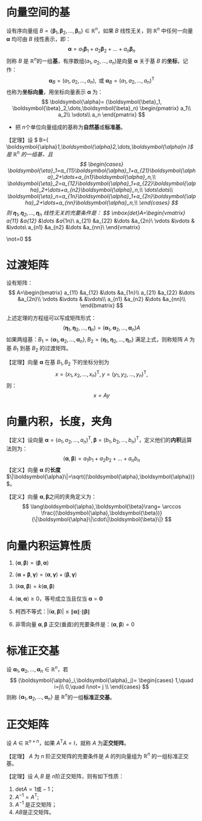 # 向量空间的基

设有序向量组 $B=\{\boldsymbol{\beta}_1, \boldsymbol{\beta}_2,\dots,\boldsymbol{\beta}_n\} \in \mathbb{R}^n$​，如果 $B$​ 线性无关，则 $\mathbb{R}^n$​ 中任何一向量 $\boldsymbol{\alpha}$​ 均可由 $B$​ 线性表示，即：
$$
\boldsymbol{\alpha}=a_1\boldsymbol{\beta}_1+ a_2\boldsymbol{\beta}_2+\dots+a_n\boldsymbol{\beta}_n
$$
则称 $B$​ 是 $\mathbb{R}^n$​ 的一组**基**，有序数组$(a_1,a_2,\dots,a_n)$​ 是向量 $\boldsymbol{\alpha}$​ 关于基 $B$​ 的**坐标**，记作：
$$
\boldsymbol{\alpha}_B=(a_1,a_2,\dots,a_n), \mbox{ 或 } \boldsymbol{\alpha}_B=(a_1,a_2,\dots,a_n)^{\mathrm{T}}
$$
也称为**坐标向量**，用坐标向量表示 $\boldsymbol{\alpha}$​ 为：
$$
\boldsymbol{\alpha}= (\boldsymbol{\beta}_1, \boldsymbol{\beta}_2,\dots,\boldsymbol{\beta}_n)
\begin{pmatrix}
a_1\\
a_2\\
\vdots\\
a_n
\end{pmatrix}
$$

- 把 $n$​ 个单位向量组成的基称为**自然基**或**标准基**。



【定理】设 $ B=\{ \boldsymbol{\alpha}_1,\boldsymbol{\alpha}_2,\dots,\boldsymbol{\alpha}_n \}$​ 是 $\mathbb{R}^n$ 的一组基，且
$$
\begin{cases}
\boldsymbol{\eta}_1=a_{11}\boldsymbol{\alpha}_1+a_{21}\boldsymbol{\alpha}_2+\dots+a_{n1}\boldsymbol{\alpha}_n,\\
\boldsymbol{\eta}_2=a_{12}\boldsymbol{\alpha}_1+a_{22}\boldsymbol{\alpha}_2+\dots+a_{n2}\boldsymbol{\alpha}_n,\\
\dots\dots\\
\boldsymbol{\eta}_n=a_{1n}\boldsymbol{\alpha}_1+a_{2n}\boldsymbol{\alpha}_2+\dots+a_{nn}\boldsymbol{\alpha}_n,\\
\end{cases}
$$
则 $\boldsymbol{\eta}_1,\boldsymbol{\eta}_2,\dots,\boldsymbol{\eta}_n$ 线性无关的充要条件是：
$$
\mbox{det}A=\begin{vmatrix}
a_{11} &a_{12} &\dots &a_{1n}\\
a_{21} &a_{22} &\dots &a_{2n}\\
\vdots &\vdots &      &\vdots\\
a_{n1} &a_{n2} &\dots &a_{nn}\\
\end{vmatrix}

\not=0
$$


# 过渡矩阵

设有矩阵：
$$
A=\begin{bmatrix}
a_{11} &a_{12} &\dots &a_{1n}\\
a_{21} &a_{22} &\dots &a_{2n}\\
\vdots &\vdots &      &\vdots\\
a_{n1} &a_{n2} &\dots &a_{nn}\\
\end{bmatrix}
$$


上述定理的方程组可以写成矩阵形式：
$$
(\boldsymbol{\eta}_1,\boldsymbol{\eta}_2,\dots,\boldsymbol{\eta}_n)=(\boldsymbol{\alpha}_1,\boldsymbol{\alpha}_2,\dots,\boldsymbol{\alpha}_n)A
$$
如果两组基：$B_1=\{ \boldsymbol{\alpha}_1,\boldsymbol{\alpha}_2,\dots,\boldsymbol{\alpha}_n \}, B_2=\{\boldsymbol{\eta}_1,\boldsymbol{\eta}_2,\dots,\boldsymbol{\eta}_n\}$ 满足上式，则称矩阵 $A$ 为基 $B_1$ 到基 $B_2$​​ 的过渡矩阵。



【定理】向量 $\boldsymbol{\alpha}$ 在基  $B_1, B_2$ 下的坐标分别为
$$
x=(x_1,x_2,\dots,x_n)^\mathrm{T}, y=(y_1,y_2,\dots,y_n)^\mathrm{T}, 
$$
则：
$$
x=Ay
$$

# 向量内积，长度，夹角

【定义】设向量 $\boldsymbol{\alpha}=(a_1,a_2,\dots,a_n)^\mathrm{T},\boldsymbol{\beta}=(b_1,b_2,\dots,b_n)^\mathrm{T}$​​，定义他们的**内积**运算法则为：
$$
(\boldsymbol{\alpha},\boldsymbol{\beta})=a_1b_1+a_2b_2+\dots+a_nb_n
$$
【定义】向量 $\boldsymbol{\alpha}$ 的**长度** $\|\boldsymbol{\alpha}\|=\sqrt{(\boldsymbol{\alpha},\boldsymbol{\alpha})}$​。



【定义】向量 $\boldsymbol{\alpha},\boldsymbol{\beta}$​ 之间的夹角定义为：
$$
\lang\boldsymbol{\alpha},\boldsymbol{\beta}\rang= \arccos \frac{(\boldsymbol{\alpha},\boldsymbol{\beta})}{\|\boldsymbol{\alpha}\|\cdot\|\boldsymbol{\beta}\|}
$$

# 向量内积运算性质

1. $(\boldsymbol{\alpha},\boldsymbol{\beta})=(\boldsymbol{\beta},\boldsymbol{\alpha})$​​
2. $(\boldsymbol{\alpha}+\boldsymbol{\beta}, \boldsymbol{\gamma})=(\boldsymbol{\alpha},\boldsymbol{\gamma})+(\boldsymbol{\beta},\boldsymbol{\gamma})$​​
3. $(k\boldsymbol{\alpha},\boldsymbol{\beta})=k(\boldsymbol{\alpha},\boldsymbol{\beta})$​​
4. $(\boldsymbol{\alpha},\boldsymbol{\alpha})\ge 0$​，等号成立当且仅当 $\boldsymbol{\alpha} = \boldsymbol{0}$​​
5. 柯西不等式：$|(\boldsymbol{\alpha},\boldsymbol{\beta})| \le \|\boldsymbol{\alpha}\|\cdot\|\boldsymbol{\beta}\|$​​

6. 非零向量 $\boldsymbol{\alpha},\boldsymbol{\beta}$ 正交(垂直)的充要条件是：$(\boldsymbol{\alpha},\boldsymbol{\beta})=0$



# 标准正交基

设 $\boldsymbol{\alpha}_1,\boldsymbol{\alpha}_2,\dots,\boldsymbol{\alpha}_n \in \mathbb{R}^n$​ ​​，若
$$
(\boldsymbol{\alpha}_i,\boldsymbol{\alpha}_j)=
\begin{cases}
1,\quad i=j\\
0,\quad i\not= j \\
\end{cases}
$$
则称 $\{ \boldsymbol{\alpha}_1,\boldsymbol{\alpha}_2,\dots,\boldsymbol{\alpha}_n \}$ 是 $\mathbb{R}^n$​ 的​一组**标准正交基**。



# 正交矩阵

设 $A\in \mathbb{R}^{n\times n}$，如果 $A^{\mathrm{T}}A=I$，就称 $A$ 为**正交矩阵**。​

【定理】 $A$ 为 $n$ 阶正交矩阵的充要条件是 $A$ 的列向量组为 $\mathbb{R}^n$ 的一组标准正交基。​

【定理】设 $A,B$ 是 $n$​ 阶正交矩阵，​则有如下性质：

1. $\mbox{det}A =1 \mbox{或} -1$​；
2. $A^{-1}=A^\mathrm{T}$;
3. $A^{-1}$ 是正交矩阵；
4. $AB$​ 是正交矩阵。

